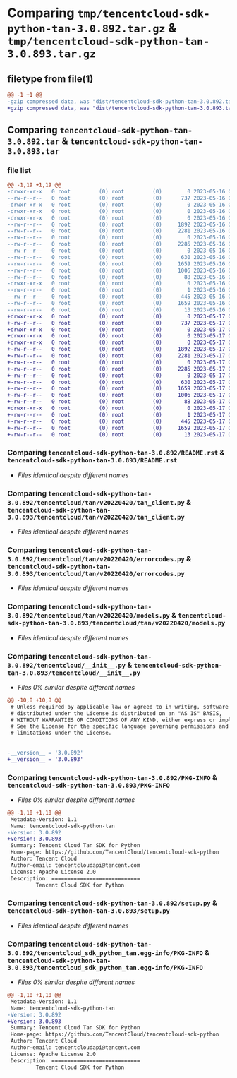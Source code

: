 # Comparing `tmp/tencentcloud-sdk-python-tan-3.0.892.tar.gz` & `tmp/tencentcloud-sdk-python-tan-3.0.893.tar.gz`

## filetype from file(1)

```diff
@@ -1 +1 @@
-gzip compressed data, was "dist/tencentcloud-sdk-python-tan-3.0.892.tar", last modified: Tue May 16 00:45:35 2023, max compression
+gzip compressed data, was "dist/tencentcloud-sdk-python-tan-3.0.893.tar", last modified: Wed May 17 03:40:07 2023, max compression
```

## Comparing `tencentcloud-sdk-python-tan-3.0.892.tar` & `tencentcloud-sdk-python-tan-3.0.893.tar`

### file list

```diff
@@ -1,19 +1,19 @@
-drwxr-xr-x   0 root         (0) root         (0)        0 2023-05-16 00:45:35.000000 tencentcloud-sdk-python-tan-3.0.892/
--rw-r--r--   0 root         (0) root         (0)      737 2023-05-16 00:45:35.000000 tencentcloud-sdk-python-tan-3.0.892/README.rst
-drwxr-xr-x   0 root         (0) root         (0)        0 2023-05-16 00:45:35.000000 tencentcloud-sdk-python-tan-3.0.892/tencentcloud/
-drwxr-xr-x   0 root         (0) root         (0)        0 2023-05-16 00:45:35.000000 tencentcloud-sdk-python-tan-3.0.892/tencentcloud/tan/
-drwxr-xr-x   0 root         (0) root         (0)        0 2023-05-16 00:45:35.000000 tencentcloud-sdk-python-tan-3.0.892/tencentcloud/tan/v20220420/
--rw-r--r--   0 root         (0) root         (0)     1892 2023-05-16 00:45:35.000000 tencentcloud-sdk-python-tan-3.0.892/tencentcloud/tan/v20220420/tan_client.py
--rw-r--r--   0 root         (0) root         (0)     2281 2023-05-16 00:45:35.000000 tencentcloud-sdk-python-tan-3.0.892/tencentcloud/tan/v20220420/errorcodes.py
--rw-r--r--   0 root         (0) root         (0)        0 2023-05-16 00:45:35.000000 tencentcloud-sdk-python-tan-3.0.892/tencentcloud/tan/v20220420/__init__.py
--rw-r--r--   0 root         (0) root         (0)     2285 2023-05-16 00:45:35.000000 tencentcloud-sdk-python-tan-3.0.892/tencentcloud/tan/v20220420/models.py
--rw-r--r--   0 root         (0) root         (0)        0 2023-05-16 00:45:35.000000 tencentcloud-sdk-python-tan-3.0.892/tencentcloud/tan/__init__.py
--rw-r--r--   0 root         (0) root         (0)      630 2023-05-16 00:45:35.000000 tencentcloud-sdk-python-tan-3.0.892/tencentcloud/__init__.py
--rw-r--r--   0 root         (0) root         (0)     1659 2023-05-16 00:45:35.000000 tencentcloud-sdk-python-tan-3.0.892/PKG-INFO
--rw-r--r--   0 root         (0) root         (0)     1006 2023-05-16 00:45:35.000000 tencentcloud-sdk-python-tan-3.0.892/setup.py
--rw-r--r--   0 root         (0) root         (0)       88 2023-05-16 00:45:35.000000 tencentcloud-sdk-python-tan-3.0.892/setup.cfg
-drwxr-xr-x   0 root         (0) root         (0)        0 2023-05-16 00:45:35.000000 tencentcloud-sdk-python-tan-3.0.892/tencentcloud_sdk_python_tan.egg-info/
--rw-r--r--   0 root         (0) root         (0)        1 2023-05-16 00:45:35.000000 tencentcloud-sdk-python-tan-3.0.892/tencentcloud_sdk_python_tan.egg-info/dependency_links.txt
--rw-r--r--   0 root         (0) root         (0)      445 2023-05-16 00:45:35.000000 tencentcloud-sdk-python-tan-3.0.892/tencentcloud_sdk_python_tan.egg-info/SOURCES.txt
--rw-r--r--   0 root         (0) root         (0)     1659 2023-05-16 00:45:35.000000 tencentcloud-sdk-python-tan-3.0.892/tencentcloud_sdk_python_tan.egg-info/PKG-INFO
--rw-r--r--   0 root         (0) root         (0)       13 2023-05-16 00:45:35.000000 tencentcloud-sdk-python-tan-3.0.892/tencentcloud_sdk_python_tan.egg-info/top_level.txt
+drwxr-xr-x   0 root         (0) root         (0)        0 2023-05-17 03:40:07.000000 tencentcloud-sdk-python-tan-3.0.893/
+-rw-r--r--   0 root         (0) root         (0)      737 2023-05-17 03:40:07.000000 tencentcloud-sdk-python-tan-3.0.893/README.rst
+drwxr-xr-x   0 root         (0) root         (0)        0 2023-05-17 03:40:07.000000 tencentcloud-sdk-python-tan-3.0.893/tencentcloud/
+drwxr-xr-x   0 root         (0) root         (0)        0 2023-05-17 03:40:07.000000 tencentcloud-sdk-python-tan-3.0.893/tencentcloud/tan/
+drwxr-xr-x   0 root         (0) root         (0)        0 2023-05-17 03:40:07.000000 tencentcloud-sdk-python-tan-3.0.893/tencentcloud/tan/v20220420/
+-rw-r--r--   0 root         (0) root         (0)     1892 2023-05-17 03:40:07.000000 tencentcloud-sdk-python-tan-3.0.893/tencentcloud/tan/v20220420/tan_client.py
+-rw-r--r--   0 root         (0) root         (0)     2281 2023-05-17 03:40:07.000000 tencentcloud-sdk-python-tan-3.0.893/tencentcloud/tan/v20220420/errorcodes.py
+-rw-r--r--   0 root         (0) root         (0)        0 2023-05-17 03:40:07.000000 tencentcloud-sdk-python-tan-3.0.893/tencentcloud/tan/v20220420/__init__.py
+-rw-r--r--   0 root         (0) root         (0)     2285 2023-05-17 03:40:07.000000 tencentcloud-sdk-python-tan-3.0.893/tencentcloud/tan/v20220420/models.py
+-rw-r--r--   0 root         (0) root         (0)        0 2023-05-17 03:40:07.000000 tencentcloud-sdk-python-tan-3.0.893/tencentcloud/tan/__init__.py
+-rw-r--r--   0 root         (0) root         (0)      630 2023-05-17 03:40:07.000000 tencentcloud-sdk-python-tan-3.0.893/tencentcloud/__init__.py
+-rw-r--r--   0 root         (0) root         (0)     1659 2023-05-17 03:40:07.000000 tencentcloud-sdk-python-tan-3.0.893/PKG-INFO
+-rw-r--r--   0 root         (0) root         (0)     1006 2023-05-17 03:40:07.000000 tencentcloud-sdk-python-tan-3.0.893/setup.py
+-rw-r--r--   0 root         (0) root         (0)       88 2023-05-17 03:40:07.000000 tencentcloud-sdk-python-tan-3.0.893/setup.cfg
+drwxr-xr-x   0 root         (0) root         (0)        0 2023-05-17 03:40:07.000000 tencentcloud-sdk-python-tan-3.0.893/tencentcloud_sdk_python_tan.egg-info/
+-rw-r--r--   0 root         (0) root         (0)        1 2023-05-17 03:40:07.000000 tencentcloud-sdk-python-tan-3.0.893/tencentcloud_sdk_python_tan.egg-info/dependency_links.txt
+-rw-r--r--   0 root         (0) root         (0)      445 2023-05-17 03:40:07.000000 tencentcloud-sdk-python-tan-3.0.893/tencentcloud_sdk_python_tan.egg-info/SOURCES.txt
+-rw-r--r--   0 root         (0) root         (0)     1659 2023-05-17 03:40:07.000000 tencentcloud-sdk-python-tan-3.0.893/tencentcloud_sdk_python_tan.egg-info/PKG-INFO
+-rw-r--r--   0 root         (0) root         (0)       13 2023-05-17 03:40:07.000000 tencentcloud-sdk-python-tan-3.0.893/tencentcloud_sdk_python_tan.egg-info/top_level.txt
```

### Comparing `tencentcloud-sdk-python-tan-3.0.892/README.rst` & `tencentcloud-sdk-python-tan-3.0.893/README.rst`

 * *Files identical despite different names*

### Comparing `tencentcloud-sdk-python-tan-3.0.892/tencentcloud/tan/v20220420/tan_client.py` & `tencentcloud-sdk-python-tan-3.0.893/tencentcloud/tan/v20220420/tan_client.py`

 * *Files identical despite different names*

### Comparing `tencentcloud-sdk-python-tan-3.0.892/tencentcloud/tan/v20220420/errorcodes.py` & `tencentcloud-sdk-python-tan-3.0.893/tencentcloud/tan/v20220420/errorcodes.py`

 * *Files identical despite different names*

### Comparing `tencentcloud-sdk-python-tan-3.0.892/tencentcloud/tan/v20220420/models.py` & `tencentcloud-sdk-python-tan-3.0.893/tencentcloud/tan/v20220420/models.py`

 * *Files identical despite different names*

### Comparing `tencentcloud-sdk-python-tan-3.0.892/tencentcloud/__init__.py` & `tencentcloud-sdk-python-tan-3.0.893/tencentcloud/__init__.py`

 * *Files 0% similar despite different names*

```diff
@@ -10,8 +10,8 @@
 # Unless required by applicable law or agreed to in writing, software
 # distributed under the License is distributed on an "AS IS" BASIS,
 # WITHOUT WARRANTIES OR CONDITIONS OF ANY KIND, either express or implied.
 # See the License for the specific language governing permissions and
 # limitations under the License.
 
 
-__version__ = '3.0.892'
+__version__ = '3.0.893'
```

### Comparing `tencentcloud-sdk-python-tan-3.0.892/PKG-INFO` & `tencentcloud-sdk-python-tan-3.0.893/PKG-INFO`

 * *Files 0% similar despite different names*

```diff
@@ -1,10 +1,10 @@
 Metadata-Version: 1.1
 Name: tencentcloud-sdk-python-tan
-Version: 3.0.892
+Version: 3.0.893
 Summary: Tencent Cloud Tan SDK for Python
 Home-page: https://github.com/TencentCloud/tencentcloud-sdk-python
 Author: Tencent Cloud
 Author-email: tencentcloudapi@tencent.com
 License: Apache License 2.0
 Description: ============================
         Tencent Cloud SDK for Python
```

### Comparing `tencentcloud-sdk-python-tan-3.0.892/setup.py` & `tencentcloud-sdk-python-tan-3.0.893/setup.py`

 * *Files identical despite different names*

### Comparing `tencentcloud-sdk-python-tan-3.0.892/tencentcloud_sdk_python_tan.egg-info/PKG-INFO` & `tencentcloud-sdk-python-tan-3.0.893/tencentcloud_sdk_python_tan.egg-info/PKG-INFO`

 * *Files 0% similar despite different names*

```diff
@@ -1,10 +1,10 @@
 Metadata-Version: 1.1
 Name: tencentcloud-sdk-python-tan
-Version: 3.0.892
+Version: 3.0.893
 Summary: Tencent Cloud Tan SDK for Python
 Home-page: https://github.com/TencentCloud/tencentcloud-sdk-python
 Author: Tencent Cloud
 Author-email: tencentcloudapi@tencent.com
 License: Apache License 2.0
 Description: ============================
         Tencent Cloud SDK for Python
```

